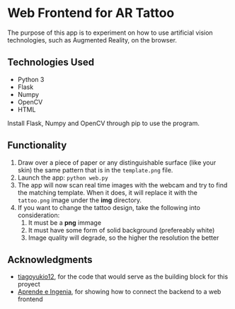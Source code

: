# Web Frontend for AR Tattoo

The purpose of this app is to experiment on how to use artificial vision technologies, such as Augmented Reality, on the browser.

## Technologies Used

- Python 3
- Flask
- Numpy
- OpenCV
- HTML

Install Flask, Numpy and OpenCV through pip to use the program.

## Functionality

1. Draw over a piece of paper or any distinguishable surface (like your skin) the same pattern that is in the ```template.png``` file.
2. Launch the app: ```python web.py```
3. The app will now scan real time images with the webcam and try to find the matching template. When it does, it will replace it with the ```tattoo.png``` image under the **img** directory.
4. If you want to change the tattoo design, take the following into consideration:
	1. It must be a **png** immage
	2. It must have some form of solid background (prefereably white)
	3. Image quality will degrade, so the higher the resolution the better

## Acknowledgments

- [tiagoyukio12](https://github.com/tiagoyukio12/tattoo-AR), for the code that would serve as the building block for this proyect
- [Aprende e Ingenia](https://www.youtube.com/watch?v=ZWj6_RRlP_U), for showing how to connect the backend to a web frontend
